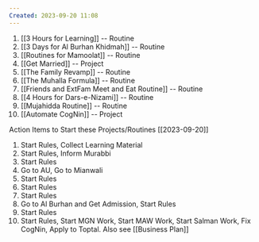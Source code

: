 ```yaml
---
Created: 2023-09-20 11:08
---
```

1. [[3 Hours for Learning]] -- Routine
2. [[3 Days for Al Burhan Khidmah]] -- Routine
3. [[Routines for Mamoolat]] -- Routine
4. [[Get Married]] -- Project
5. [[The Family Revamp]] -- Routine
6. [[The Muhalla Formula]] -- Routine
7. [[Friends and ExtFam Meet and Eat Routine]] -- Routine
8. [[4 Hours for Dars-e-Nizami]] -- Routine
9. [[Mujahidda Routine]] -- Routine
10. [[Automate CogNin]] -- Project

Action Items to Start these Projects/Routines [[2023-09-20]]
1. Start Rules, Collect Learning Material
2. Start Rules, Inform Murabbi
3. Start Rules
4. Go to AU, Go to Mianwali
5. Start Rules
6. Start Rules
7. Start Rules
8. Go to Al Burhan and Get Admission, Start Rules
9. Start Rules
10. Start Rules, Start MGN Work, Start MAW Work, Start Salman Work, Fix CogNin, Apply to Toptal. Also see [[Business Plan]]
